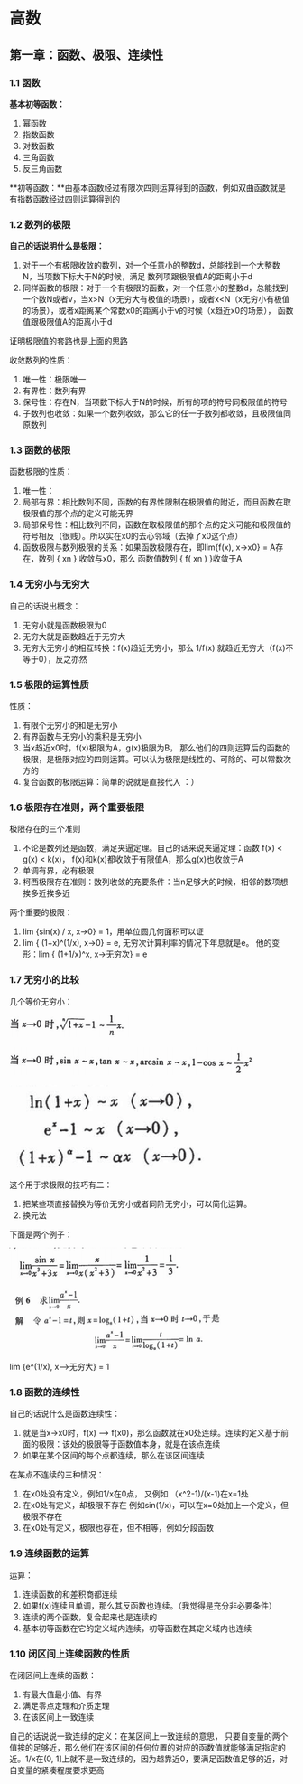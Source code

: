 # 高数

## 第一章：函数、极限、连续性

### 1.1 函数

**基本初等函数：**

1. 幂函数
2. 指数函数
3. 对数函数
4. 三角函数
5. 反三角函数

**初等函数：**由基本函数经过有限次四则运算得到的函数，例如双曲函数就是有指数函数经过四则运算得到的

### 1.2 数列的极限

**自己的话说明什么是极限：**

1. 对于一个有极限收敛的数列，对一个任意小的整数d，总能找到一个大整数N，当项数下标大于N的时候，满足 数列项跟极限值A的距离小于d
2. 同样函数的极限：对于一个有极限的函数，对一个任意小的整数d，总能找到一个数N或者v，当x>N（x无穷大有极值的场景），或者x<N（x无穷小有极值的场景），或者x距离某个常数x0的距离小于v的时候（x趋近x0的场景）， 函数值跟极限值A的距离小于d

证明极限值的套路也是上面的思路

收敛数列的性质：

1. 唯一性：极限唯一
2. 有界性：数列有界
3. 保号性：存在N，当项数下标大于N的时候，所有的项的符号同极限值的符号
4. 子数列也收敛：如果一个数列收敛，那么它的任一子数列都收敛，且极限值同原数列

### 1.3 函数的极限

函数极限的性质：

1. 唯一性：
2. 局部有界：相比数列不同，函数的有界性限制在极限值的附近，而且函数在取极限值的那个点的定义可能无界
3. 局部保号性：相比数列不同，函数在取极限值的那个点的定义可能和极限值的符号相反（很贱）。所以实在x0的去心邻域（去掉了x0这个点）
4. 函数极限与数列极限的关系：如果函数极限存在，即lim{f(x), x->x0} = A存在，数列 { xn } 收敛与x0，那么 函数值数列 { f( xn ) }收敛于A

### 1.4 无穷小与无穷大

自己的话说出概念：

1. 无穷小就是函数极限为0
2. 无穷大就是函数趋近于无穷大
3. 无穷大无穷小的相互转换：f(x)趋近无穷小，那么 1/f(x) 就趋近无穷大（f(x)不等于0），反之亦然

### 1.5 极限的运算性质

性质：

1. 有限个无穷小的和是无穷小
2. 有界函数与无穷小的乘积是无穷小
3. 当x趋近x0时，f(x)极限为A，g(x)极限为B， 那么他们的四则运算后的函数的极限，是极限对应的四则运算。可以认为极限是线性的、可除的、可以常数次方的
4. 复合函数的极限运算：简单的说就是直接代入 ：）

### 1.6 极限存在准则，两个重要极限

极限存在的三个准则

1. 不论是数列还是函数，满足夹逼定理。自己的话来说夹逼定理：函数 f(x)  < g(x) < k(x)，  f(x)和k(x)都收敛于有限值A，那么g(x)也收敛于A
2. 单调有界，必有极限
3. 柯西极限存在准则：数列收敛的充要条件：当n足够大的时候，相邻的数项想挨多近挨多近



两个重要的极限：

1. lim {sin(x) / x, x->0} = 1，用单位圆几何面积可以证
2. lim { (1+x)^(1/x), x->0} = e,  无穷次计算利率的情况下年息就是e。 他的变形：lim { (1+1/x)^x,  x->无穷次} = e

### 1.7 无穷小的比较

几个等价无穷小：

![image-20240320092026965](img/image-20240320092026965.png)

![image-20240320092202422](img/image-20240320092202422.png)

![image-20240320111700838](img/image-20240320111700838.png)

这个用于求极限的技巧有二：

1. 把某些项直接替换为等价无穷小或者同阶无穷小，可以简化运算。
2. 换元法

下面是两个例子：

![image-20240320092410978](img/image-20240320092410978.png)



<img src="img/image-20240320115051476.png" alt="image-20240320115051476" style="zoom:50%;" />



lim {e^(1/x), x-->无穷大}  = 1

### 1.8 函数的连续性

自己的话说什么是函数连续性：

1. 就是当x->x0时，f(x) --> f(x0)，那么函数就在x0处连续。连续的定义基于前面的极限：该处的极限等于函数值本身，就是在该点连续
2. 如果在某个区间的每个点都连续，那么在该区间连续

在某点不连续的三种情况：

1. 在x0处没有定义，例如1/x在0点， 又例如 （x^2-1)/(x-1)在x=1处
2. 在x0处有定义，却极限不存在  例如sin(1/x)，可以在x=0处加上一个定义，但极限不存在
3. 在x0处有定义，极限也存在，但不相等，例如分段函数

### 1.9 连续函数的运算

运算：

1. 连续函数的和差积商都连续
2. 如果f(x)连续且单调，那么其反函数也连续。（我觉得是充分非必要条件）
3. 连续的两个函数，复合起来也是连续的
4. 基本初等函数在它的定义域内连续，初等函数在其定义域内也连续

### 1.10 闭区间上连续函数的性质

在闭区间上连续的函数：

1. 有最大值最小值、有界
2. 满足零点定理和介质定理
3. 在该区间上一致连续

自己的话说说一致连续的定义：在某区间上一致连续的意思， 只要自变量的两个值挨的足够近，那么他们在该区间的任何位置的对应的函数值就能够满足指定的近。1/x在(0, 1]上就不是一致连续的，因为越靠近0，要满足函数值足够的近，对自变量的紧凑程度要求更高